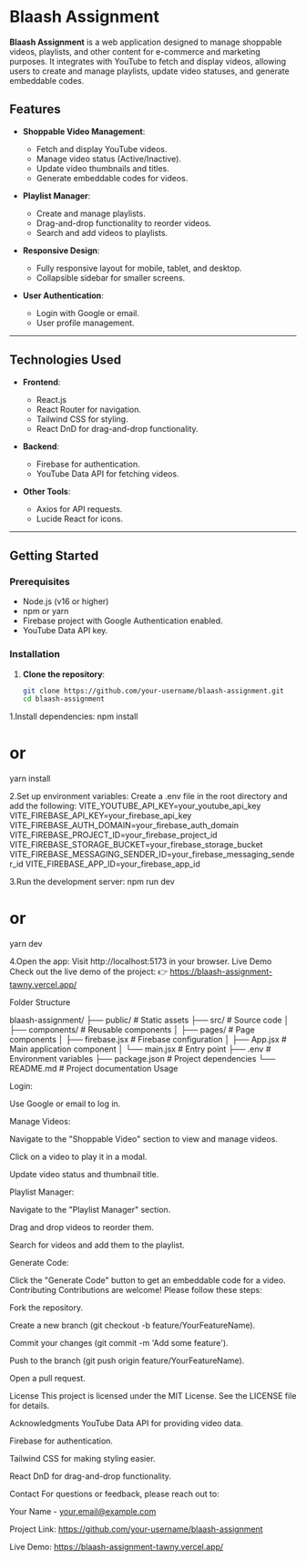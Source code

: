 # Blaash Assignment

**Blaash Assignment** is a web application designed to manage shoppable videos, playlists, and other content for e-commerce and marketing purposes. It integrates with YouTube to fetch and display videos, allowing users to create and manage playlists, update video statuses, and generate embeddable codes.

## Features

- **Shoppable Video Management**:
  - Fetch and display YouTube videos.
  - Manage video status (Active/Inactive).
  - Update video thumbnails and titles.
  - Generate embeddable codes for videos.

- **Playlist Manager**:
  - Create and manage playlists.
  - Drag-and-drop functionality to reorder videos.
  - Search and add videos to playlists.

- **Responsive Design**:
  - Fully responsive layout for mobile, tablet, and desktop.
  - Collapsible sidebar for smaller screens.

- **User Authentication**:
  - Login with Google or email.
  - User profile management.

---

## Technologies Used

- **Frontend**:
  - React.js
  - React Router for navigation.
  - Tailwind CSS for styling.
  - React DnD for drag-and-drop functionality.

- **Backend**:
  - Firebase for authentication.
  - YouTube Data API for fetching videos.

- **Other Tools**:
  - Axios for API requests.
  - Lucide React for icons.

---

## Getting Started

### Prerequisites

- Node.js (v16 or higher)
- npm or yarn
- Firebase project with Google Authentication enabled.
- YouTube Data API key.

### Installation

1. **Clone the repository**:
   ```bash
   git clone https://github.com/your-username/blaash-assignment.git
   cd blaash-assignment

1.Install dependencies:
npm install
# or
yarn install

2.Set up environment variables:
Create a .env file in the root directory and add the following:
VITE_YOUTUBE_API_KEY=your_youtube_api_key
VITE_FIREBASE_API_KEY=your_firebase_api_key
VITE_FIREBASE_AUTH_DOMAIN=your_firebase_auth_domain
VITE_FIREBASE_PROJECT_ID=your_firebase_project_id
VITE_FIREBASE_STORAGE_BUCKET=your_firebase_storage_bucket
VITE_FIREBASE_MESSAGING_SENDER_ID=your_firebase_messaging_sender_id
VITE_FIREBASE_APP_ID=your_firebase_app_id

3.Run the development server:
npm run dev
# or
yarn dev

4.Open the app:
Visit http://localhost:5173 in your browser.
Live Demo
Check out the live demo of the project:
👉 https://blaash-assignment-tawny.vercel.app/

Folder Structure

blaash-assignment/
├── public/               # Static assets
├── src/                  # Source code
│   ├── components/       # Reusable components
│   ├── pages/            # Page components
│   ├── firebase.jsx      # Firebase configuration
│   ├── App.jsx           # Main application component
│   └── main.jsx          # Entry point
├── .env                  # Environment variables
├── package.json          # Project dependencies
└── README.md             # Project documentation
Usage

Login:

Use Google or email to log in.

Manage Videos:

Navigate to the "Shoppable Video" section to view and manage videos.

Click on a video to play it in a modal.

Update video status and thumbnail title.

Playlist Manager:

Navigate to the "Playlist Manager" section.

Drag and drop videos to reorder them.

Search for videos and add them to the playlist.

Generate Code:

Click the "Generate Code" button to get an embeddable code for a video.
Contributing
Contributions are welcome! Please follow these steps:

Fork the repository.

Create a new branch (git checkout -b feature/YourFeatureName).

Commit your changes (git commit -m 'Add some feature').

Push to the branch (git push origin feature/YourFeatureName).

Open a pull request.

License
This project is licensed under the MIT License. See the LICENSE file for details.

Acknowledgments
YouTube Data API for providing video data.

Firebase for authentication.

Tailwind CSS for making styling easier.

React DnD for drag-and-drop functionality.

Contact
For questions or feedback, please reach out to:

Your Name - your.email@example.com

Project Link: https://github.com/your-username/blaash-assignment

Live Demo: https://blaash-assignment-tawny.vercel.app/

